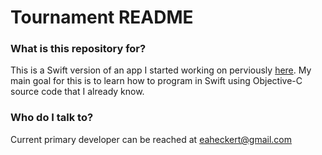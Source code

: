 # Tournament README #

### What is this repository for? ###
This is a Swift version of an app I started working on perviously [here](https://github.com/ludomade/Tournament-iOS). My main goal for this is to learn how to program in Swift using Objective-C source code that I already know.

### Who do I talk to? ###
Current primary developer can be reached at eaheckert@gmail.com
